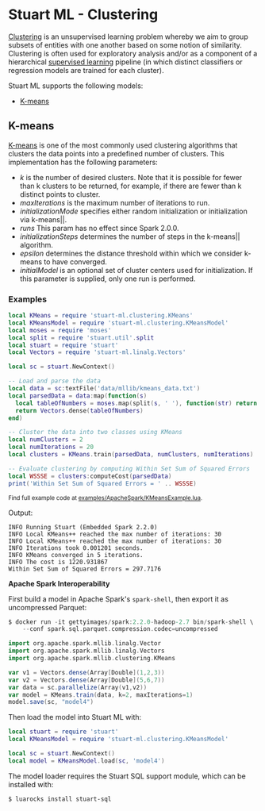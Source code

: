 # Stuart ML - Clustering

[Clustering](https://en.wikipedia.org/wiki/Cluster_analysis) is an unsupervised learning problem whereby we aim to group subsets of entities with one another based on some notion of similarity. Clustering is often used for exploratory analysis and/or as a component of a hierarchical [supervised learning](https://en.wikipedia.org/wiki/Supervised_learning) pipeline (in which distinct classifiers or regression models are trained for each cluster).

Stuart ML supports the following models:

* [K-means](#k-means)

## K-means

[K-means](https://en.wikipedia.org/wiki/K-means_clustering) is one of the most commonly used clustering algorithms that clusters the data points into a predefined number of clusters. This implementation has the following parameters:

* _k_ is the number of desired clusters. Note that it is possible for fewer than k clusters to be returned, for example, if there are fewer than k distinct points to cluster.
* _maxIterations_ is the maximum number of iterations to run.
* _initializationMode_ specifies either random initialization or initialization via k-means||.
* _runs_ This param has no effect since Spark 2.0.0.
* _initializationSteps_ determines the number of steps in the k-means|| algorithm.
* _epsilon_ determines the distance threshold within which we consider k-means to have converged.
* _initialModel_ is an optional set of cluster centers used for initialization. If this parameter is supplied, only one run is performed.

### Examples

```lua
local KMeans = require 'stuart-ml.clustering.KMeans'
local KMeansModel = require 'stuart-ml.clustering.KMeansModel'
local moses = require 'moses'
local split = require 'stuart.util'.split
local stuart = require 'stuart'
local Vectors = require 'stuart-ml.linalg.Vectors'

local sc = stuart.NewContext()

-- Load and parse the data
local data = sc:textFile('data/mllib/kmeans_data.txt')
local parsedData = data:map(function(s)
  local tableOfNumbers = moses.map(split(s, ' '), function(str) return tonumber(str) end)
  return Vectors.dense(tableOfNumbers)
end)

-- Cluster the data into two classes using KMeans
local numClusters = 2
local numIterations = 20
local clusters = KMeans.train(parsedData, numClusters, numIterations)

-- Evaluate clustering by computing Within Set Sum of Squared Errors
local WSSSE = clusters:computeCost(parsedData)
print('Within Set Sum of Squared Errors = ' .. WSSSE)
```

<small>Find full example code at [examples/ApacheSpark/KMeansExample.lua](../examples/ApacheSpark/KMeansExample.lua).</small>

Output:

```
INFO Running Stuart (Embedded Spark 2.2.0)
INFO Local KMeans++ reached the max number of iterations: 30
INFO Local KMeans++ reached the max number of iterations: 30
INFO Iterations took 0.001201 seconds.
INFO KMeans converged in 5 iterations.
INFO The cost is 1220.931867
Within Set Sum of Squared Errors = 297.7176
```

**Apache Spark Interoperability**

First build a model in Apache Spark's `spark-shell`, then export it as uncompressed Parquet:

```scala
$ docker run -it gettyimages/spark:2.2.0-hadoop-2.7 bin/spark-shell \
	--conf spark.sql.parquet.compression.codec=uncompressed

import org.apache.spark.mllib.linalg.Vector
import org.apache.spark.mllib.linalg.Vectors
import org.apache.spark.mllib.clustering.KMeans

var v1 = Vectors.dense(Array[Double](1,2,3))
var v2 = Vectors.dense(Array[Double](5,6,7))
var data = sc.parallelize(Array(v1,v2))
var model = KMeans.train(data, k=2, maxIterations=1)
model.save(sc, "model4")
```

Then load the model into Stuart ML with:

```lua
local stuart = require 'stuart'
local KMeansModel = require 'stuart-ml.clustering.KMeansModel'

local sc = stuart.NewContext()
local model = KMeansModel.load(sc, 'model4')
```

The model loader requires the Stuart SQL support module, which can be installed with:

```sh
$ luarocks install stuart-sql
```
